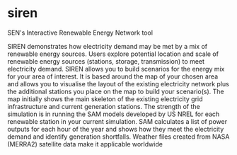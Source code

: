 # siren
SEN's Interactive Renewable Energy Network tool

SIREN demonstrates how electricity demand may be met by a mix of renewable energy sources. Users explore potential location and scale of renewable energy sources (stations, storage, transmission) to meet electricity demand.
SIREN allows you to build scenarios for the energy mix for your area of interest. It is based around the map of your chosen area and allows you to visualise the layout of the existing electricity network plus the additional stations you place on the map to build your scenario(s). The map initially shows the main skeleton of the existing electricity grid infrastructure and current generation stations.
The strength of the simulation is in running the SAM models developed by US NREL for each renewable station in your current simulation. SAM calculates a list of power outputs for each hour of the year and shows how they meet the electricity demand and identify generation shortfalls.
Weather files created from NASA (MERRA2) satellite data make it applicable worldwide
